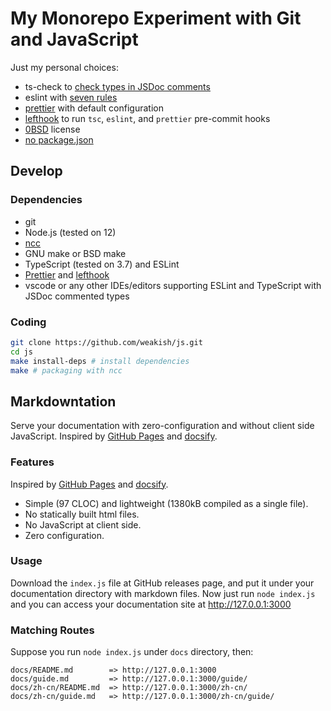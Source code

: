 # My Monorepo Experiment with Git and JavaScript

Just my personal choices:

- ts-check to [check types in JSDoc comments][ts-check]
- eslint with [seven rules][eslint]
- [prettier] with default configuration
- [lefthook] to run `tsc`, `eslint`, and `prettier` pre-commit hooks
- [0BSD] license
- [no package.json]

[ts-check]: https://mmap.page/dive-into/ts-check/ "Fight for Type Safety. Stand with JavaScript."
[eslint]: https://mmap.page/dive-into/eslint/ "An Optioned Guide to ESLint"
[prettier]: https://prettier.io
[lefthook]: https://github.com/Arkweid/lefthook/blob/master/docs/node.md
[0BSD]: https://landley.net/toybox/license.html "Why 0BSD?"
[no package.json]: https://mmap.page/dive-into/npm/ "Use npm without package.json"

## Develop

### Dependencies

- git
- Node.js (tested on 12)
- [ncc](https://github.com/zeit/ncc/)
- GNU make or BSD make
- TypeScript (tested on 3.7) and ESLint
- [Prettier] and [lefthook]
- vscode or any other IDEs/editors supporting ESLint and TypeScript with JSDoc commented types

[Prettier]: https://prettier.io
[lefthook]: https://github.com/Arkweid/lefthook/blob/master/docs/node.md

### Coding

```sh
git clone https://github.com/weakish/js.git
cd js
make install-deps # install dependencies
make # packaging with ncc
```

## Markdowntation

Serve your documentation with zero-configuration and without client side JavaScript.
Inspired by [GitHub Pages] and [docsify].

[GitHub Pages]: https://pages.github.com/
[docsify]: https://docsify.js.org/

### Features
 Inspired by [GitHub Pages] and [docsify].
- Simple (97 CLOC) and lightweight (1380kB compiled as a single file).
- No statically built html files.
- No JavaScript at client side.
- Zero configuration.

### Usage

Download the `index.js` file at GitHub releases page, and put it under your documentation directory with markdown files.
Now just run `node index.js` and you can access your documentation site at http://127.0.0.1:3000

### Matching Routes

Suppose you run `node index.js` under `docs` directory, then:

```
docs/README.md        => http://127.0.0.1:3000
docs/guide.md         => http://127.0.0.1:3000/guide/
docs/zh-cn/README.md  => http://127.0.0.1:3000/zh-cn/
docs/zh-cn/guide.md   => http://127.0.0.1:3000/zh-cn/guide/
```